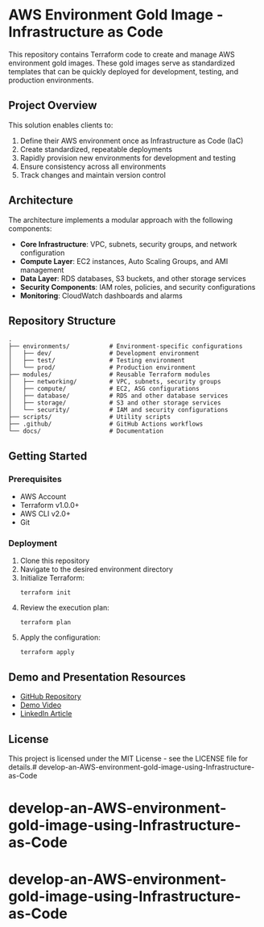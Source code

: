 # AWS Environment Gold Image - Infrastructure as Code

This repository contains Terraform code to create and manage AWS environment gold images. These gold images serve as standardized templates that can be quickly deployed for development, testing, and production environments.

## Project Overview

This solution enables clients to:

1. Define their AWS environment once as Infrastructure as Code (IaC)
2. Create standardized, repeatable deployments
3. Rapidly provision new environments for development and testing
4. Ensure consistency across all environments
5. Track changes and maintain version control

## Architecture

The architecture implements a modular approach with the following components:

- **Core Infrastructure**: VPC, subnets, security groups, and network configuration
- **Compute Layer**: EC2 instances, Auto Scaling Groups, and AMI management
- **Data Layer**: RDS databases, S3 buckets, and other storage services
- **Security Components**: IAM roles, policies, and security configurations
- **Monitoring**: CloudWatch dashboards and alarms

## Repository Structure

```
.
├── environments/           # Environment-specific configurations
│   ├── dev/                # Development environment
│   ├── test/               # Testing environment
│   └── prod/               # Production environment
├── modules/                # Reusable Terraform modules
│   ├── networking/         # VPC, subnets, security groups
│   ├── compute/            # EC2, ASG configurations
│   ├── database/           # RDS and other database services
│   ├── storage/            # S3 and other storage services
│   └── security/           # IAM and security configurations
├── scripts/                # Utility scripts
├── .github/                # GitHub Actions workflows
└── docs/                   # Documentation
```

## Getting Started

### Prerequisites

- AWS Account
- Terraform v1.0.0+
- AWS CLI v2.0+
- Git

### Deployment

1. Clone this repository
2. Navigate to the desired environment directory
3. Initialize Terraform:
   ```
   terraform init
   ```
4. Review the execution plan:
   ```
   terraform plan
   ```
5. Apply the configuration:
   ```
   terraform apply
   ```

## Demo and Presentation Resources

- [GitHub Repository](https://github.com/your-org/aws-gold-image-iac)
- [Demo Video](https://www.loom.com/share/your-demo-video)
- [LinkedIn Article](https://www.linkedin.com/pulse/standardizing-aws-environments-infrastructure-code-your-name)

## License

This project is licensed under the MIT License - see the LICENSE file for details.# develop-an-AWS-environment-gold-image-using-Infrastructure-as-Code
# develop-an-AWS-environment-gold-image-using-Infrastructure-as-Code
# develop-an-AWS-environment-gold-image-using-Infrastructure-as-Code
